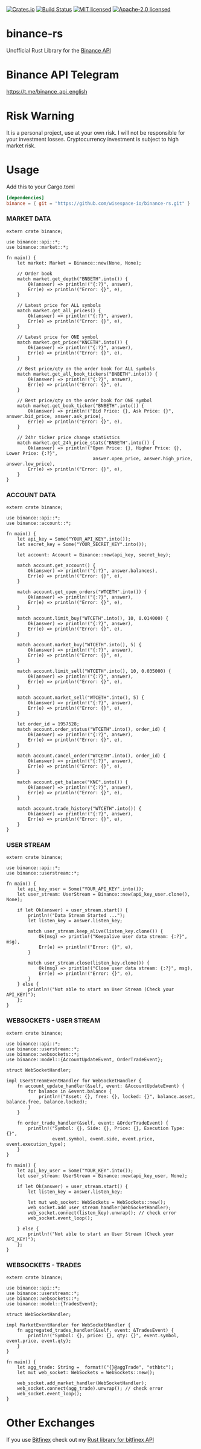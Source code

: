[![Crates.io](https://img.shields.io/crates/v/binance.svg)](https://crates.io/crates/binance)
[![Build Status](https://travis-ci.org/wisespace-io/binance-rs.png?branch=master)](https://travis-ci.org/wisespace-io/binance-rs)
[![MIT licensed](https://img.shields.io/badge/License-MIT-blue.svg)](./LICENSE-MIT)
[![Apache-2.0 licensed](https://img.shields.io/badge/License-Apache%202.0-blue.svg)](./LICENSE-APACHE)

# binance-rs
Unofficial Rust Library for the [Binance API](https://github.com/binance-exchange/binance-official-api-docs)

# Binance API Telegram
  https://t.me/binance_api_english

# Risk Warning
It is a personal project, use at your own risk. I will not be responsible for your investment losses.
Cryptocurrency investment is subject to high market risk.

# Usage

Add this to your Cargo.toml

```toml
[dependencies]
binance = { git = "https://github.com/wisespace-io/binance-rs.git" }
```

### MARKET DATA
```
extern crate binance;

use binance::api::*;
use binance::market::*;

fn main() {
    let market: Market = Binance::new(None, None);

    // Order book
    match market.get_depth("BNBETH".into()) {
        Ok(answer) => println!("{:?}", answer),
        Err(e) => println!("Error: {}", e),
    }         

    // Latest price for ALL symbols
    match market.get_all_prices() {
        Ok(answer) => println!("{:?}", answer),
        Err(e) => println!("Error: {}", e),
    } 

    // Latest price for ONE symbol
    match market.get_price("KNCETH".into()) {
        Ok(answer) => println!("{:?}", answer),
        Err(e) => println!("Error: {}", e),
    } 

    // Best price/qty on the order book for ALL symbols
    match market.get_all_book_tickers("BNBETH".into()) {
        Ok(answer) => println!("{:?}", answer),
        Err(e) => println!("Error: {}", e),
    }

    // Best price/qty on the order book for ONE symbol
    match market.get_book_ticker("BNBETH".into()) {
        Ok(answer) => println!("Bid Price: {}, Ask Price: {}", answer.bid_price, answer.ask_price),
        Err(e) => println!("Error: {}", e),
    }     

    // 24hr ticker price change statistics
    match market.get_24h_price_stats("BNBETH".into()) {
        Ok(answer) => println!("Open Price: {}, Higher Price: {}, Lower Price: {:?}",
                                answer.open_price, answer.high_price, answer.low_price),
        Err(e) => println!("Error: {}", e),
    } 
}
```

### ACCOUNT DATA
```
extern crate binance;

use binance::api::*;
use binance::account::*;

fn main() {
    let api_key = Some("YOUR_API_KEY".into());
    let secret_key = Some("YOUR_SECRET_KEY".into());

    let account: Account = Binance::new(api_key, secret_key);
   
    match account.get_account() {
        Ok(answer) => println!("{:?}", answer.balances),
        Err(e) => println!("Error: {}", e),
    }
    
    match account.get_open_orders("WTCETH".into()) {
        Ok(answer) => println!("{:?}", answer),
        Err(e) => println!("Error: {}", e),
    } 

    match account.limit_buy("WTCETH".into(), 10, 0.014000) {
        Ok(answer) => println!("{:?}", answer),
        Err(e) => println!("Error: {}", e),
    }

    match account.market_buy("WTCETH".into(), 5) {
        Ok(answer) => println!("{:?}", answer),
        Err(e) => println!("Error: {}", e),
    }

    match account.limit_sell("WTCETH".into(), 10, 0.035000) {
        Ok(answer) => println!("{:?}", answer),
        Err(e) => println!("Error: {}", e),
    }

    match account.market_sell("WTCETH".into(), 5) {
        Ok(answer) => println!("{:?}", answer),
        Err(e) => println!("Error: {}", e),
    }

    let order_id = 1957528;
    match account.order_status("WTCETH".into(), order_id) {
        Ok(answer) => println!("{:?}", answer),
        Err(e) => println!("Error: {}", e),
    }

    match account.cancel_order("WTCETH".into(), order_id) {
        Ok(answer) => println!("{:?}", answer),
        Err(e) => println!("Error: {}", e),
    }   

    match account.get_balance("KNC".into()) {
        Ok(answer) => println!("{:?}", answer),
        Err(e) => println!("Error: {}", e),
    }

    match account.trade_history("WTCETH".into()) {
        Ok(answer) => println!("{:?}", answer),
        Err(e) => println!("Error: {}", e),
    }    
}
```

### USER STREAM
```
extern crate binance;

use binance::api::*;
use binance::userstream::*;

fn main() {
    let api_key_user = Some("YOUR_API_KEY".into());
    let user_stream: UserStream = Binance::new(api_key_user.clone(), None);
    
    if let Ok(answer) = user_stream.start() {
        println!("Data Stream Started ...");
        let listen_key = answer.listen_key;

        match user_stream.keep_alive(listen_key.clone()) {
            Ok(msg) => println!("Keepalive user data stream: {:?}", msg),
            Err(e) => println!("Error: {}", e),
        }

        match user_stream.close(listen_key.clone()) {
            Ok(msg) => println!("Close user data stream: {:?}", msg),
            Err(e) => println!("Error: {}", e),
        }       
    } else {
        println!("Not able to start an User Stream (Check your API_KEY)");
    };     
}
```

### WEBSOCKETS - USER STREAM
```
extern crate binance;

use binance::api::*;
use binance::userstream::*;
use binance::websockets::*;
use binance::model::{AccountUpdateEvent, OrderTradeEvent};

struct WebSocketHandler;

impl UserStreamEventHandler for WebSocketHandler {
    fn account_update_handler(&self, event: &AccountUpdateEvent) {
        for balance in &event.balance {
            println!("Asset: {}, free: {}, locked: {}", balance.asset, balance.free, balance.locked);
        }
    }

    fn order_trade_handler(&self, event: &OrderTradeEvent) {
        println!("Symbol: {}, Side: {}, Price: {}, Execution Type: {}", 
                 event.symbol, event.side, event.price, event.execution_type);
    }      
}

fn main() {
    let api_key_user = Some("YOUR_KEY".into());
    let user_stream: UserStream = Binance::new(api_key_user, None);
    
    if let Ok(answer) = user_stream.start() {
        let listen_key = answer.listen_key;
       
        let mut web_socket: WebSockets = WebSockets::new();
        web_socket.add_user_stream_handler(WebSocketHandler);
        web_socket.connect(listen_key).unwrap(); // check error
        web_socket.event_loop();

    } else {
        println!("Not able to start an User Stream (Check your API_KEY)");
    };   
}
```

### WEBSOCKETS - TRADES
```
extern crate binance;

use binance::api::*;
use binance::userstream::*;
use binance::websockets::*;
use binance::model::{TradesEvent};

struct WebSocketHandler;

impl MarketEventHandler for WebSocketHandler {
    fn aggregated_trades_handler(&self, event: &TradesEvent) {
        println!("Symbol: {}, price: {}, qty: {}", event.symbol, event.price, event.qty);
    }     
}

fn main() {
    let agg_trade: String =  format!("{}@aggTrade", "ethbtc");
    let mut web_socket: WebSockets = WebSockets::new();

    web_socket.add_market_handler(WebSocketHandler);
    web_socket.connect(agg_trade).unwrap(); // check error  
    web_socket.event_loop();  
}
```

# Other Exchanges

If you use [Bitfinex](https://www.bitfinex.com/) check out my [Rust library for bitfinex API](https://github.com/wisespace-io/bitfinex-rs)
